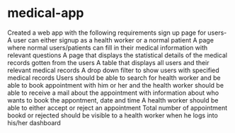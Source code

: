 # medical-app
Created a web app with the following requirements
sign up page for users- A user can either signup as a health worker or a normal patient
A page where normal users/patients can fill in their medical information with relevant questions
A page that displays the statistical details of the medical records gotten from the users
A table that displays all users and their relevant medical records
A drop down filter to show users with specified medical records 
Users should be able to search for health worker and be able to book appointment with him or her and the health worker should be able to receive a mail about the appointment with information about who wants to book the appontment, date and time
A health worker should be able to either accept or reject an appointment 
Total number of appointment bookd or rejected should be visible to a health worker when he logs into his/her dashboard
